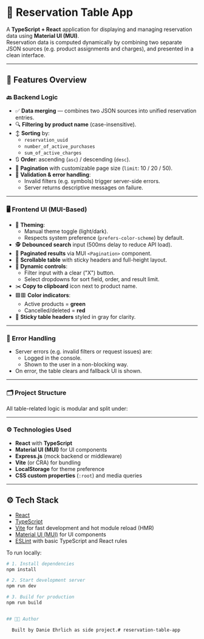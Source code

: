 # 🧾 Reservation Table App

A **TypeScript + React** application for displaying and managing reservation data using **Material UI (MUI)**.  
Reservation data is computed dynamically by combining two separate JSON sources (e.g. product assignments and charges), and presented in a clean interface.

---

## 🚀 Features Overview

### 🔙 Backend Logic
- ✅ **Data merging** — combines two JSON sources into unified reservation entries.
- 🔍 **Filtering by product name** (case-insensitive).
- ↕️ **Sorting** by:
  - `reservation_uuid`
  - `number_of_active_purchases`
  - `sum_of_active_charges`
- 🔃 **Order**: ascending (`asc`) / descending (`desc`).
- 📄 **Pagination** with customizable page size (`limit`: 10 / 20 / 50).
- 🔐 **Validation & error handling**:
  - Invalid filters (e.g. symbols) trigger server-side errors.
  - Server returns descriptive messages on failure.

---

### 🖥️ Frontend UI (MUI-Based)
- 🎨 **Theming**:
  - Manual theme toggle (light/dark).
  - Respects system preference (`prefers-color-scheme`) by default.
- 🕵️ **Debounced search** input (500ms delay to reduce API load).
- 📑 **Paginated results** via MUI `<Pagination>` component.
- 🔄 **Scrollable table** with sticky headers and full-height layout.
- 🧩 **Dynamic controls**:
  - Filter input with a clear ("X") button.
  - Select dropdowns for sort field, order, and result limit.
- ✂️ **Copy to clipboard** icon next to product name.
- 🟩🟥 **Color indicators**:
  - Active products = **green**
  - Cancelled/deleted = **red**
- 🧱 **Sticky table headers** styled in gray for clarity.

---

### 🧪 Error Handling
- Server errors (e.g. invalid filters or request issues) are:
  - Logged in the console.
  - Shown to the user in a non-blocking way.
- On error, the table clears and fallback UI is shown.

---

### 🗂️ Project Structure

All table-related logic is modular and split under:



---

### ⚙️ Technologies Used

- **React** with **TypeScript**
- **Material UI (MUI)** for UI components
- **Express.js** (mock backend or middleware)
- **Vite** (or CRA) for bundling
- **LocalStorage** for theme preference
- **CSS custom properties** (`:root`) and media queries

---




## ⚙️ Tech Stack

- [React](https://react.dev/)
- [TypeScript](https://www.typescriptlang.org/)
- [Vite](https://vitejs.dev/) for fast development and hot module reload (HMR)
- [Material UI (MUI)](https://mui.com/) for UI components
- [ESLint](https://eslint.org/) with basic TypeScript and React rules

To run locally:

```bash
# 1. Install dependencies
npm install

# 2. Start development server
npm run dev

# 3. Build for production
npm run build


## 👨‍💻 Author

  Built by Danie Ehrlich as side project.# reservation-table-app
